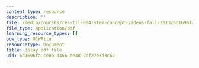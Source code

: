 ```yaml
---
content_type: resource
description: ''
file: /media/courses/res-tll-004-stem-concept-videos-fall-2013/6d1696face0bd456ee482cf27e3d3c62_w4y12u5S0HE.pdf
file_type: application/pdf
learning_resource_types: []
ocw_type: OCWFile
resourcetype: Document
title: 3play pdf file
uid: 6d1696fa-ce0b-d456-ee48-2cf27e3d3c62
---
```


